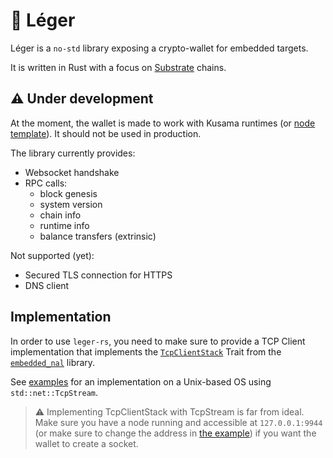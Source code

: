 # 🐣 Léger

Léger is a `no-std` library exposing a crypto-wallet for embedded targets.

It is written in Rust with a focus on [Substrate](https://www.substrate.io/) chains.

## ⚠ Under development

At the moment, the wallet is made to work with Kusama runtimes (or [node template](https://github.com/substrate-developer-hub/substrate-node-template/)). It should not be used in production.

The library currently provides:

- Websocket handshake
- RPC calls:
    - block genesis
    - system version
    - chain info
    - runtime info
    - balance transfers (extrinsic)

Not supported (yet):

- Secured TLS connection for HTTPS
- DNS client

## Implementation

In order to use `leger-rs`, you need to make sure to provide a TCP Client implementation that implements the 
[`TcpClientStack`](https://github.com/rust-embedded-community/embedded-nal/tree/v0.2.0) Trait from the 
[`embedded_nal`](https://github.com/rust-embedded-community/embedded-nal) library.

See [examples](examples) for an implementation on a Unix-based OS using `std::net::TcpStream`.

> ⚠ Implementing TcpClientStack with TcpStream is far from ideal. Make sure you have a node running and accessible at 
`127.0.0.1:9944` (or make sure to change the address in [the example](examples/unix.rs)) if you want the wallet 
to create a socket.
